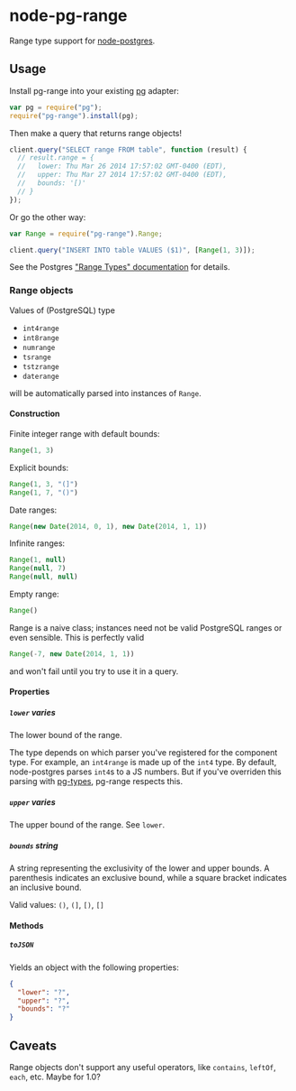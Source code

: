 # node-pg-range

Range type support for [node-postgres][node-postgres].

## Usage

Install pg-range into your existing [pg][node-postgres] adapter:

```javascript
var pg = require("pg");
require("pg-range").install(pg);
```

Then make a query that returns range objects!

```javascript
client.query("SELECT range FROM table", function (result) {
  // result.range = {
  //   lower: Thu Mar 26 2014 17:57:02 GMT-0400 (EDT),
  //   upper: Thu Mar 27 2014 17:57:02 GMT-0400 (EDT),
  //   bounds: '[)'
  // }
});
```

Or go the other way:

```javascript
var Range = require("pg-range").Range;

client.query("INSERT INTO table VALUES ($1)", [Range(1, 3)]);
```

See the Postgres  ["Range Types" documentation][postgres-docs] for details.

### Range objects

Values of (PostgreSQL) type

* `int4range`
* `int8range`
* `numrange`
* `tsrange`
* `tstzrange`
* `daterange`

will be automatically parsed into instances of `Range`.

#### Construction

Finite integer range with default bounds:

```javascript
Range(1, 3)
```

Explicit bounds:

```javascript
Range(1, 3, "(]")
Range(1, 7, "()")
```

Date ranges:

```javascript
Range(new Date(2014, 0, 1), new Date(2014, 1, 1))
```

Infinite ranges:

```javascript
Range(1, null)
Range(null, 7)
Range(null, null)
```

Empty range:

```javascript
Range()
```

Range is a naive class; instances need not be valid PostgreSQL ranges or even
sensible. This is perfectly valid

```javascript
Range(-7, new Date(2014, 1, 1))
```

and won't fail until you try to use it in a query.

#### Properties

##### `lower` *varies*

The lower bound of the range.

The type depends on which parser you've registered for the component type. For
example, an `int4range` is made up of the `int4` type. By default, node-postgres
parses `int4`s to a JS numbers. But if you've overriden this parsing with
[pg-types][pg-types], pg-range respects this.

##### `upper` *varies*

The upper bound of the range. See `lower`.

##### `bounds` *string*

A string representing the exclusivity of the lower and upper bounds. A
parenthesis indicates an exclusive bound, while a square bracket indicates an
inclusive bound.

Valid values: `()`, `(]`, `[)`, `[]`


#### Methods

##### `toJSON`

Yields an object with the following properties:

```json
{
  "lower": "?",
  "upper": "?",
  "bounds": "?"
}
```


## Caveats

Range objects don't support any useful operators, like `contains`, `leftOf`,
`each`, etc. Maybe for 1.0?

[node-postgres]: https://github.com/brianc/node-postgres
[pg-types]: https://github.com/brianc/node-pg-types
[postgres-docs]: http://www.postgresql.org/docs/9.3/static/rangetypes.html
